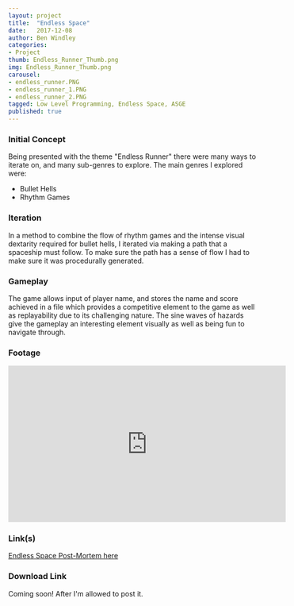 ```yaml
---
layout: project
title:  "Endless Space"
date:   2017-12-08
author: Ben Windley
categories:
- Project
thumb: Endless_Runner_Thumb.png
img: Endless_Runner_Thumb.png
carousel:
- endless_runner.PNG
- endless_runner_1.PNG
- endless_runner_2.PNG
tagged: Low Level Programming, Endless Space, ASGE
published: true
---
```


### Initial Concept

Being presented with the theme "Endless Runner" there were many ways to iterate on, and many sub-genres to explore.
The main genres I explored were:
- Bullet Hells
- Rhythm Games

### Iteration

In a method to combine the flow of rhythm games and the intense visual dextarity required for bullet hells, I iterated via making a path that a spaceship must follow. To make sure the path has a sense of flow I had to make sure it was procedurally generated.

### Gameplay

The game allows input of player name, and stores the name and score achieved in a file which provides a competitive element to the game as well as replayability due to its challenging nature. The sine waves of hazards give the gameplay an interesting element visually as well as being fun to navigate through.


### Footage

<p style="text-align: center">
<iframe width="560" height="315" src="https://www.youtube.com/embed/5bh8UyUWMK4?rel=0&amp;showinfo=0" frameborder="0" allow="autoplay; encrypted-media" allowfullscreen></iframe>
</p>

### Link(s)
[Endless Space Post-Mortem here](https://benwindley.github.io/blog/low-level%20programming/endless%20runner/EndlessRunner_PostMortem)

### Download Link
Coming soon! After I'm allowed to post it.